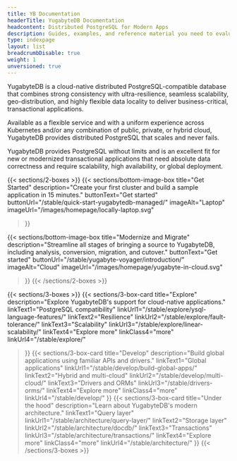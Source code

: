 ```yaml
---
title: YB Documentation
headerTitle: YugabyteDB Documentation
headcontent: Distributed PostgreSQL for Modern Apps
description: Guides, examples, and reference material you need to evaluate YugabyteDB database, build scalable applications, and learn distributed SQL.
type: indexpage
layout: list
breadcrumbDisable: true
weight: 1
unversioned: true
---
```


YugabyteDB is a cloud-native distributed PostgreSQL-compatible database that combines strong consistency with ultra-resilience, seamless scalability, geo-distribution, and highly flexible data locality to deliver business-critical, transactional applications.

Available as a flexible service and with a uniform experience across Kubernetes and/or any combination of public, private, or hybrid cloud, YugabyteDB provides distributed PostgreSQL that scales and never fails.

YugabyteDB provides PostgreSQL without limits and is an excellent fit for new or modernized transactional applications that need absolute data correctness and require scalability, high availability, or global deployment.
<!--YugabyteDB is a good fit for fast-growing, cloud native applications that need to serve business-critical data reliably, with zero data loss, high availability, and low latency.-->

{{< sections/2-boxes >}}
  {{< sections/bottom-image-box
    title="Get Started"
    description="Create your first cluster and build a sample application in 15 minutes."
    buttonText="Get started"
    buttonUrl="/stable/quick-start-yugabytedb-managed/"
    imageAlt="Laptop" imageUrl="/images/homepage/locally-laptop.svg"
  >}}

  {{< sections/bottom-image-box
    title="Modernize and Migrate"
    description="Streamline all stages of bringing a source to YugabyteDB, including analysis, conversion, migration, and cutover."
    buttonText="Get started"
    buttonUrl="/stable/yugabyte-voyager/introduction/"
    imageAlt="Cloud" imageUrl="/images/homepage/yugabyte-in-cloud.svg"
  >}}
{{< /sections/2-boxes >}}

{{< sections/3-boxes >}}
  {{< sections/3-box-card
    title="Explore"
    description="Explore YugabyteDB's support for cloud-native applications."
    linkText1="PostgreSQL compatibility"
    linkUrl1="/stable/explore/ysql-language-features/"
    linkText2="Resilience"
    linkUrl2="/stable/explore/fault-tolerance/"
    linkText3="Scalability"
    linkUrl3="/stable/explore/linear-scalability/"
    linkText4="Explore more"
    linkClass4="more"
    linkUrl4="/stable/explore/"
  >}}
  {{< sections/3-box-card
    title="Develop"
    description="Build global applications using familiar APIs and drivers."
    linkText1="Global applications"
    linkUrl1="/stable/develop/build-global-apps/"
    linkText2="Hybrid and multi-cloud"
    linkUrl2="/stable/develop/multi-cloud/"
    linkText3="Drivers and ORMs"
    linkUrl3="/stable/drivers-orms/"
    linkText4="Explore more"
    linkClass4="more"
    linkUrl4="/stable/develop/"
  >}}
  {{< sections/3-box-card
    title="Under the hood"
    description="Learn about YugabyteDB's modern architecture."
    linkText1="Query layer"
    linkUrl1="/stable/architecture/query-layer/"
    linkText2="Storage layer"
    linkUrl2="/stable/architecture/docdb/"
    linkText3="Transactions"
    linkUrl3="/stable/architecture/transactions/"
    linkText4="Explore more"
    linkClass4="more"
    linkUrl4="/stable/architecture/"
  >}}
{{< /sections/3-boxes >}}

<!--
## Introduction to YugabyteDB

##### Video: [Introducing YugabyteDB: The Distributed SQL Database for Mission-Critical Applications](https://www.youtube.com/watch?v=j24p07Frw00)

Learn about YugabyteDB and how it supports mission-critical applications.

##### Article: [How to Scale a Single-Server Database: A Guide to Distributed PostgreSQL](https://www.yugabyte.com/postgresql/distributed-postgresql/)

Why you need Distributed PostgreSQL to truly scale.

##### Blog: [Data Replication in YugabyteDB](https://www.yugabyte.com/blog/data-replication/)

Learn the different data replication options available with YugabyteDB.

##### Documentation: [YugabyteDB architecture](preview/architecture/)

Learn about the internals of query, transactions, sharding, replication, and storage layers.

##### Blog: [Improving PostgreSQL: How to Overcome the Tough Challenges with YugabyteDB](https://www.yugabyte.com/blog/improve-postgresql/)

Problem areas in PostgreSQL and how to resolve them in YugabyteDB.

## Migrate from RDBMS

##### Playlist: [Database Migration using YugabyteDB Voyager](https://www.youtube.com/playlist?list=PL8Z3vt4qJTkJuqQ2ZH1cnL1yxVEi9swwR)

Learn how you can migrate databases to YugabyteDB quickly and securely.

##### Blog: [Simplify Database Migration with YugabyteDB Voyager](https://www.yugabyte.com/blog/simplify-database-migration-voyager/)

Use YugabyteDB Voyager to migrate from legacy and single-cloud databases.

##### Documentation: [YugabyteDB Voyager](preview/yugabyte-voyager/)

Simplify migration from legacy and cloud databases to YugabyteDB.

## Deployment options

##### Blog: [Multi-Region Best Practices](https://www.yugabyte.com/blog/multi-region-database-deployment-best-practices/)

Techniques to reduce latencies and improve performance in a multi-region deployment.

##### Blog: [Engineering Around the Physics of Latency](https://www.yugabyte.com/blog/geo-distribution-in-yugabytedb-engineering-around-the-physics-of-latency/)

Learn about the geo-distributed deployment topologies offered by YugabyteDB.

##### Article: [Local Reads in Geo-Distributed YugabyteDB](https://dev.to/franckpachot/series/18625)

Perform local reads in geo-distributed YugabyteDB databases.

##### Blog: [Rapid Data Recovery](https://www.yugabyte.com/blog/rapid-data-recovery-database-amazon-s3/)

Learn how YugabyteDB performs swift data recovery.

##### Documentation: [Resiliency, high availability, and fault tolerance](preview/explore/fault-tolerance/)

Learn how YugabyteDB survives and recovers from outages.

##### Documentation: [Horizontal scalability](preview/explore/linear-scalability/)

Handle larger workloads by adding nodes to your cluster.

## Develop resilient applications

##### Documentation: [Hello world](preview/tutorials/build-apps/)

Use your favorite programming language to build a Hello world application.

##### Video: [Distributed PostgreSQL Essentials for Developers: Hands-on Course](https://www.youtube.com/watch?v=rqJBFQ-4Hgk)

Learn the essentials of building scalable and fault-tolerant applications.

##### Documentation: [Build global applications](preview/develop/build-global-apps/)

Learn how to design globally distributed applications using patterns.

##### Documentation: [Best practices](preview/develop/best-practices-ysql/)

Tips and tricks to build applications for high performance and availability.

##### Documentation: [Drivers and ORMs](preview/drivers-orms/)

Connect applications with your database.

##### Blog: [Database Connection Management: Exploring Pools and Performance](https://www.yugabyte.com/blog/database-connection-management/)

Database connection management with YugabyteDB.

##### Blog: [Understanding Client Connections in YugabyteDB YSQL](https://www.yugabyte.com/blog/how-connection-pooling-works/)

Understand client connections in YugabyteDB, and how connection pooling helps.
-->
